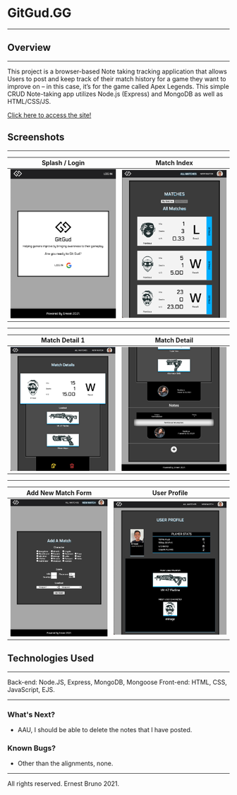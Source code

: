 # GitGud.GG
-----------
## Overview
-----------

This project is a browser-based Note taking tracking application that allows Users to post and keep track of their match history for a game they want to improve on – in this case, it’s for the game called Apex Legends. This simple CRUD Note-taking app utilizes Node.js (Express) and MongoDB as well as HTML/CSS/JS.


[Click here to access the site!](https://git-gud-gg.herokuapp.com/)

## Screenshots
---
|Splash / Login                    |  Match Index                   | 
|:------------------------:|:-------------:             |
![splash page](public/images/assets/screenshots/login.png)  |  ![match-index](public/images/assets/screenshots/all-matches.png) |

---
| Match Detail 1 |  Match Detail  | 
|:--------:|:-----------:|
|![Match Details](public/images/assets/screenshots/my-match-details.png) | ![Match Details 2](public/images/assets/screenshots/match-details-2.png)  |

---

|  Add New Match Form  |  User Profile   |
|:------------------------:|:-------------:|
![Add Match](public/images/assets/screenshots/new-matches.png)  |  ![User Profile](public/images/assets/screenshots/user-profile.png)



## Technologies Used
---
Back-end: Node.JS, Express, MongoDB, Mongoose
Front-end: HTML, CSS, JavaScript, EJS.

---

### What's Next?
- AAU, I should be able to delete the notes that I have posted.

### Known Bugs?
- Other than the alignments, none.


---
All rights reserved. Ernest Bruno 2021.